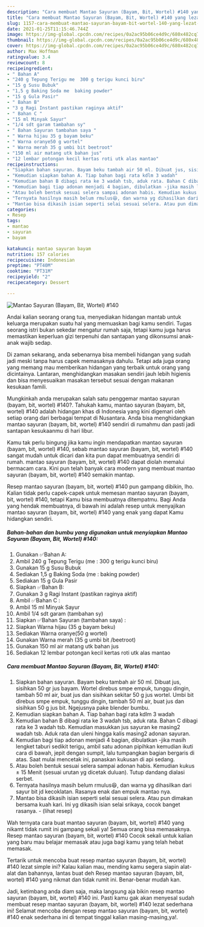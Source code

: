 ```yaml
---
description: "Cara membuat Mantao Sayuran (Bayam, Bit, Wortel) #140 yang lezat dan Mudah Dibuat"
title: "Cara membuat Mantao Sayuran (Bayam, Bit, Wortel) #140 yang lezat dan Mudah Dibuat"
slug: 1157-cara-membuat-mantao-sayuran-bayam-bit-wortel-140-yang-lezat-dan-mudah-dibuat
date: 2021-01-25T11:15:46.744Z
image: https://img-global.cpcdn.com/recipes/0a2ac95b06ce4d9c/680x482cq70/mantao-sayuran-bayam-bit-wortel-140-foto-resep-utama.jpg
thumbnail: https://img-global.cpcdn.com/recipes/0a2ac95b06ce4d9c/680x482cq70/mantao-sayuran-bayam-bit-wortel-140-foto-resep-utama.jpg
cover: https://img-global.cpcdn.com/recipes/0a2ac95b06ce4d9c/680x482cq70/mantao-sayuran-bayam-bit-wortel-140-foto-resep-utama.jpg
author: Max Hoffman
ratingvalue: 3.4
reviewcount: 8
recipeingredient:
- " Bahan A"
- "240 g Tepung Terigu me  300 g terigu kunci biru"
- "15 g Susu Bubuk"
- "1,5 g Baking Soda me  baking powder"
- "15 g Gula Pasir"
- " Bahan B"
- "3 g Ragi Instant pastikan raginya aktif"
- " Bahan C "
- "15 ml Minyak Sayur"
- "1/4 sdt garam tambahan sy"
- " Bahan Sayuran tambahan saya "
- " Warna hijau 35 g bayam beku"
- " Warna oranye50 g wortel"
- " Warna merah 35 g umbi bit beetroot"
- "150 ml air matang utk bahan jus"
- "12 lembar potongan kecil kertas roti utk alas mantao"
recipeinstructions:
- "Siapkan bahan sayuran. Bayam beku tambah air 50 ml. Dibuat jus, sisihkan 50 gr jus bayam. Wortel direbus smpe empuk, tunggu dingin, tambah 50 ml air, buat jus dan sisihkan sekitar 50 g jus wortel. Umbi bit direbus smpe empuk, tunggu dingin, tambah 50 ml air, buat jus dan sisihkan 50 g jus bit. Ngejusnya pake blender bumbu."
- "Kemudian siapkan bahan A. Tiap bahan bagi rata kdlm 3 wadah"
- "Kemudian bahan B dibagi rata ke 3 wadah tsb, aduk rata. Bahan C dibagi rata ke 3 wadah tsb. Kemudian masukkan jus sayuran ke masing2 wadah tsb. Aduk rata dan uleni hingga kalis masing2 adonan sayuran."
- "Kemudian bagi tiap adonan menjadi 4 bagian, dibulatkan -jika masih lengket taburi sedikit terigu, ambil satu adonan pipihkan kemudian ikuti cara di bawah, jepit dengan sumpit, lalu tumpangkan bagian bergaris di atas. Saat mulai mencetak ini, panaskan kukusan di api sedang."
- "Atau boleh bentuk sesuai selera sampai adonan habis. Kemudian kukus ± 15 Menit (sesuai urutan yg dicetak duluan). Tutup dandang dialasi serbet."
- "Ternyata hasilnya masih belum rmulus😆, dan warna yg dihasilkan dari sayur bit jd kecoklatan. Rasanya enak dan empuk mantao nya."
- "Mantao bisa dikasih isian seperti selai sesuai selera. Atau pun dimakan bersama kuah kari. Ini yg dikasih isian selai srikaya, cocok banget rasanya.           (lihat resep)"
categories:
- Resep
tags:
- mantao
- sayuran
- bayam

katakunci: mantao sayuran bayam 
nutrition: 157 calories
recipecuisine: Indonesian
preptime: "PT40M"
cooktime: "PT31M"
recipeyield: "2"
recipecategory: Dessert

---
```



![Mantao Sayuran (Bayam, Bit, Wortel) #140](https://img-global.cpcdn.com/recipes/0a2ac95b06ce4d9c/680x482cq70/mantao-sayuran-bayam-bit-wortel-140-foto-resep-utama.jpg)

Andai kalian seorang orang tua, menyediakan hidangan mantab untuk keluarga merupakan suatu hal yang memuaskan bagi kamu sendiri. Tugas seorang istri bukan sekedar mengatur rumah saja, tetapi kamu juga harus memastikan keperluan gizi terpenuhi dan santapan yang dikonsumsi anak-anak wajib sedap.

Di zaman  sekarang, anda sebenarnya bisa membeli hidangan yang sudah jadi meski tanpa harus capek memasaknya dahulu. Tetapi ada juga orang yang memang mau memberikan hidangan yang terbaik untuk orang yang dicintainya. Lantaran, menghidangkan masakan sendiri jauh lebih higienis dan bisa menyesuaikan masakan tersebut sesuai dengan makanan kesukaan famili. 



Mungkinkah anda merupakan salah satu penggemar mantao sayuran (bayam, bit, wortel) #140?. Tahukah kamu, mantao sayuran (bayam, bit, wortel) #140 adalah hidangan khas di Indonesia yang kini digemari oleh setiap orang dari berbagai tempat di Nusantara. Anda bisa menghidangkan mantao sayuran (bayam, bit, wortel) #140 sendiri di rumahmu dan pasti jadi santapan kesukaanmu di hari libur.

Kamu tak perlu bingung jika kamu ingin mendapatkan mantao sayuran (bayam, bit, wortel) #140, sebab mantao sayuran (bayam, bit, wortel) #140 sangat mudah untuk dicari dan kita pun dapat membuatnya sendiri di rumah. mantao sayuran (bayam, bit, wortel) #140 dapat diolah memalui bermacam cara. Kini pun telah banyak cara modern yang membuat mantao sayuran (bayam, bit, wortel) #140 semakin mantap.

Resep mantao sayuran (bayam, bit, wortel) #140 pun gampang dibikin, lho. Kalian tidak perlu capek-capek untuk memesan mantao sayuran (bayam, bit, wortel) #140, tetapi Kamu bisa membuatnya ditempatmu. Bagi Anda yang hendak membuatnya, di bawah ini adalah resep untuk menyajikan mantao sayuran (bayam, bit, wortel) #140 yang enak yang dapat Kamu hidangkan sendiri.

<!--inarticleads1-->

##### Bahan-bahan dan bumbu yang digunakan untuk menyiapkan Mantao Sayuran (Bayam, Bit, Wortel) #140:

1. Gunakan  ✅Bahan A:
1. Ambil 240 g Tepung Terigu (me : 300 g terigu kunci biru)
1. Gunakan 15 g Susu Bubuk
1. Sediakan 1,5 g Baking Soda (me : baking powder)
1. Sediakan 15 g Gula Pasir
1. Siapkan  ✅Bahan B:
1. Gunakan 3 g Ragi Instant (pastikan raginya aktif)
1. Ambil  ✅Bahan C :
1. Ambil 15 ml Minyak Sayur
1. Ambil 1/4 sdt garam (tambahan sy)
1. Siapkan  ✅Bahan Sayuran (tambahan saya) :
1. Siapkan  Warna hijau (35 g bayam beku)
1. Sediakan  Warna oranye(50 g wortel)
1. Gunakan  Warna merah (35 g umbi bit /beetroot)
1. Gunakan 150 ml air matang utk bahan jus
1. Sediakan 12 lembar potongan kecil kertas roti utk alas mantao




<!--inarticleads2-->

##### Cara membuat Mantao Sayuran (Bayam, Bit, Wortel) #140:

1. Siapkan bahan sayuran. Bayam beku tambah air 50 ml. Dibuat jus, sisihkan 50 gr jus bayam. Wortel direbus smpe empuk, tunggu dingin, tambah 50 ml air, buat jus dan sisihkan sekitar 50 g jus wortel. Umbi bit direbus smpe empuk, tunggu dingin, tambah 50 ml air, buat jus dan sisihkan 50 g jus bit. Ngejusnya pake blender bumbu.
1. Kemudian siapkan bahan A. Tiap bahan bagi rata kdlm 3 wadah
1. Kemudian bahan B dibagi rata ke 3 wadah tsb, aduk rata. Bahan C dibagi rata ke 3 wadah tsb. Kemudian masukkan jus sayuran ke masing2 wadah tsb. Aduk rata dan uleni hingga kalis masing2 adonan sayuran.
1. Kemudian bagi tiap adonan menjadi 4 bagian, dibulatkan -jika masih lengket taburi sedikit terigu, ambil satu adonan pipihkan kemudian ikuti cara di bawah, jepit dengan sumpit, lalu tumpangkan bagian bergaris di atas. Saat mulai mencetak ini, panaskan kukusan di api sedang.
1. Atau boleh bentuk sesuai selera sampai adonan habis. Kemudian kukus ± 15 Menit (sesuai urutan yg dicetak duluan). Tutup dandang dialasi serbet.
1. Ternyata hasilnya masih belum rmulus😆, dan warna yg dihasilkan dari sayur bit jd kecoklatan. Rasanya enak dan empuk mantao nya.
1. Mantao bisa dikasih isian seperti selai sesuai selera. Atau pun dimakan bersama kuah kari. Ini yg dikasih isian selai srikaya, cocok banget rasanya. -           (lihat resep)




Wah ternyata cara buat mantao sayuran (bayam, bit, wortel) #140 yang nikamt tidak rumit ini gampang sekali ya! Semua orang bisa memasaknya. Resep mantao sayuran (bayam, bit, wortel) #140 Cocok sekali untuk kalian yang baru mau belajar memasak atau juga bagi kamu yang telah hebat memasak.

Tertarik untuk mencoba buat resep mantao sayuran (bayam, bit, wortel) #140 lezat simple ini? Kalau kalian mau, mending kamu segera siapin alat-alat dan bahannya, lantas buat deh Resep mantao sayuran (bayam, bit, wortel) #140 yang nikmat dan tidak rumit ini. Benar-benar mudah kan. 

Jadi, ketimbang anda diam saja, maka langsung aja bikin resep mantao sayuran (bayam, bit, wortel) #140 ini. Pasti kamu gak akan menyesal sudah membuat resep mantao sayuran (bayam, bit, wortel) #140 lezat sederhana ini! Selamat mencoba dengan resep mantao sayuran (bayam, bit, wortel) #140 enak sederhana ini di tempat tinggal kalian masing-masing,ya!.

